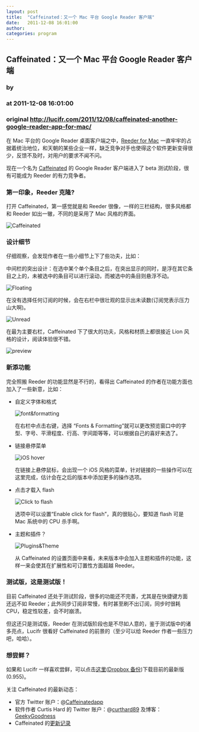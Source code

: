 ```yaml
---
layout: post
title:  "Caffeinated：又一个 Mac 平台 Google Reader 客户端"
date:   2011-12-08 16:01:00
author: 
categories: program
---
```


## Caffeinated：又一个 Mac 平台 Google Reader 客户端
### by 
### at 2011-12-08 16:01:00
### original <http://lucifr.com/2011/12/08/caffeinated-another-google-reader-app-for-mac/>

<p>在 Mac 平台的 Google Reader 桌面客户端之中，<a href="http://lucifr.com/2936/hands-on-reeder-for-mac/">Reeder for Mac</a> 一直牢牢的占据着统治地位，和天朝的某些企业一样，缺乏竞争对手也使得这个软件更新变得很少，反馈不及时，对用户的要求不闻不问。</p>

<p>现在一个名为 <a href="http://caffeinatedapp.com/">Caffeinated</a> 的 Google Reader 客户端进入了 beta 测试阶段，很有可能成为 Reeder 的有力竞争者。</p>

<h3>第一印象，Reeder 克隆?</h3>

<p>打开 Caffeinated，第一感觉就是和 Reeder 很像，一样的三栏结构，很多风格都和 Reeder 如出一辙，不同的是采用了 Mac 风格的界面。</p>

<p><img src="http://cdn.lucifr.com/uploads/Caffeinated/Caffeinated_01.png" alt="Caffeinated"></p>

<h3>设计细节</h3>

<p>仔细观察，会发现作者在一些小细节上下了些功夫，比如：</p>

<p>中间栏的突出设计：在选中某个单个条目之后，在突出显示的同时，是浮在其它条目之上的，未被选中的条目可以进行滚动，而被选中的条目则悬浮不动。</p>

<p><img src="http://cdn.lucifr.com/uploads/Caffeinated/Caffeinated_12.png" alt="Floating"></p>

<p>在没有选择任何订阅的时候，会在右栏中很壮观的显示出未读数(订阅党表示压力山大啊)。</p>

<p><img src="http://cdn.lucifr.com/uploads/Caffeinated/Caffeinated_11.png" alt="Unread"></p>

<p>在最为主要右栏，Caffeinated 下了很大的功夫，风格和材质上都很接近 Lion 风格的设计，阅读体验很不错。</p>

<p><img src="http://cdn.lucifr.com/uploads/Caffeinated/Caffeinated_05.png" alt="preview"></p>

<h3>新添功能</h3>

<p>完全照搬 Reeder 的功能显然是不行的，看得出 Caffeinated 的作者在功能方面也加入了一些新意，比如：</p>

<ul>
<li><p>自定义字体和格式</p>

<p><img src="http://cdn.lucifr.com/uploads/Caffeinated/Caffeinated_04.png" alt="font&amp;formatting"></p>

<p>在右栏中点击右键，选择 “Fonts &amp; Formatting”就可以更改预览窗口中的字型、字号、平滑程度、行高、字间距等等，可以根据自己的喜好来选了。</p></li>
<li><p>链接悬停菜单</p>

<p><img src="http://cdn.lucifr.com/uploads/Caffeinated/Caffeinated_03.png" alt="iOS hover"></p>

<p>在链接上悬停鼠标，会出现一个 iOS 风格的菜单，针对链接的一些操作可以在这里完成，估计会在之后的版本中添加更多的操作选项。</p></li>
<li><p>点击才载入 flash</p>

<p><img src="http://cdn.lucifr.com/uploads/Caffeinated/Caffeinated_09.png" alt="Click to flash"></p>

<p>选项中可以设置“Enable click for flash”，真的很贴心，要知道 flash 可是 Mac 系统中的 CPU 杀手啊。</p></li>
<li><p>主题和插件？</p>

<p><img src="http://cdn.lucifr.com/uploads/Caffeinated/Caffeinated_13.png" alt="Plugins&amp;Theme"></p>

<p>从 Caffeinated 的设置页面中来看，未来版本中会加入主题和插件的功能，这样一来会使其在扩展性和可订置性方面超越 Reeder。</p></li>
</ul>


<h3>测试版，这是测试版！</h3>

<p>目前 Caffeinated 还处于测试阶段，很多的功能还不完善，尤其是在快捷键方面还远不如 Reeder；此外同步订阅非常慢，有时甚至刷不出订阅，同步时很耗 CPU，稳定性较差，会不时崩溃。</p>

<p>但这还只是测试版，Reeder 在测试版阶段也是不尽如人意的，鉴于测试版中的诸多亮点，Lucifr 很看好 Caffeinated 的前景的（至少可以给 Reeder 作者一些压力吧，哈哈）。</p>

<h3>想尝鲜？</h3>

<p>如果和 Lucifr 一样喜欢尝鲜，可以点击<a href="http://api.cld.me/3T0z0V001z3j0m0B3p2M/download/Caffeinated.app.zip">这里</a>(<a href="https://dl.dropbox.com/u/8180804/Software/Mac/Caffeinated.app.zip">Dropbox 备份</a>)下载目前的最新版(0.955)。</p>

<p>关注 Caffeinated 的最新动态：</p>

<ul>
<li>官方 Twitter 账户：@<a href="https://twitter.com/caffeinatedapp">Caffeinatedapp</a></li>
<li>软件作者 Curtis Hard 的 Twitter 账户：@<a href="https://twitter.com/curthard89">curthard89</a> 及博客：<a href="http://www.geekygoodness.com/">GeekyGoodness</a></li>
<li>Caffeinated 的<a href="http://caffeinatedapp.com/app/changes/">更新记录</a></li>
</ul>